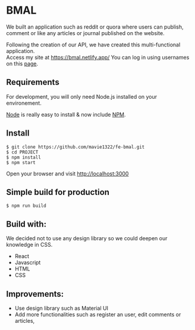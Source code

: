 # BMAL

We built an application such as reddit or quora where users can publish, comment or like any articles or journal published on the website.

Following the creation of our API, we have created this multi-functional application.  
Access my site at https://bmal.netlify.app/
You can log in using usernames on this [page](https://bmal237.herokuapp.com/api/).

## Requirements

For development, you will only need Node.js installed on your environement.

[Node](http://nodejs.org/) is really easy to install & now include [NPM](https://npmjs.org/).

## Install

    $ git clone https://github.com/mavie1322/fe-bmal.git
    $ cd PROJECT
    $ npm install
    $ npm start

Open your browser and visit <http://localhost:3000>

## Simple build for production

    $ npm run build

## Build with:

We decided not to use any design library so we could deepen our knowledge in CSS.

- React
- Javascript
- HTML
- CSS

## Improvements:

- Use design library such as Material UI
- Add more functionalities such as register an user, edit comments or articles,
